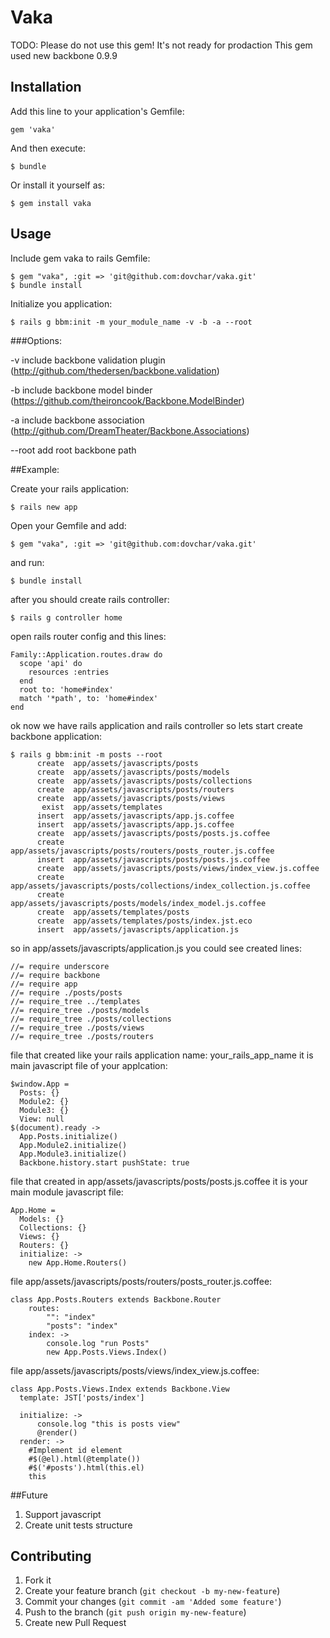 # Vaka

TODO: Please do not use this gem! It's not ready for prodaction
This gem used new backbone 0.9.9

## Installation

Add this line to your application's Gemfile:

    gem 'vaka'

And then execute:

    $ bundle

Or install it yourself as:

    $ gem install vaka

## Usage

Include gem vaka to rails Gemfile:
	
	
	$ gem "vaka", :git => 'git@github.com:dovchar/vaka.git'
	$ bundle install

Initialize you application:

	$ rails g bbm:init -m your_module_name -v -b -a --root

###Options:

-v include backbone validation plugin (http://github.com/thedersen/backbone.validation)

-b include backbone model binder (https://github.com/theironcook/Backbone.ModelBinder)

-a include backbone association (http://github.com/DreamTheater/Backbone.Associations)

--root add root backbone path

##Example:

Create your rails application:

	$ rails new app

Open your Gemfile and add:

	$ gem "vaka", :git => 'git@github.com:dovchar/vaka.git'

and run:

	$ bundle install

after you should create rails controller:

	$ rails g controller home

open rails router config and this lines:

	Family::Application.routes.draw do
	  scope 'api' do
	    resources :entries
	  end 
	  root to: 'home#index'
	  match '*path', to: 'home#index'
	end

ok now we have rails application and rails controller so lets start create backbone application:

	$ rails g bbm:init -m posts --root
		  create  app/assets/javascripts/posts
		  create  app/assets/javascripts/posts/models
	      create  app/assets/javascripts/posts/collections
	      create  app/assets/javascripts/posts/routers
	      create  app/assets/javascripts/posts/views
	       exist  app/assets/templates
	      insert  app/assets/javascripts/app.js.coffee
	      insert  app/assets/javascripts/app.js.coffee
	      create  app/assets/javascripts/posts/posts.js.coffee
	      create  app/assets/javascripts/posts/routers/posts_router.js.coffee
	      insert  app/assets/javascripts/posts/posts.js.coffee
	      create  app/assets/javascripts/posts/views/index_view.js.coffee
	      create  app/assets/javascripts/posts/collections/index_collection.js.coffee
	      create  app/assets/javascripts/posts/models/index_model.js.coffee
	      create  app/assets/templates/posts
	      create  app/assets/templates/posts/index.jst.eco
	      insert  app/assets/javascripts/application.js	

so in app/assets/javascripts/application.js you could see created lines:

	//= require underscore
	//= require backbone
	//= require app
	//= require ./posts/posts
	//= require_tree ../templates
	//= require_tree ./posts/models
	//= require_tree ./posts/collections
	//= require_tree ./posts/views
	//= require_tree ./posts/routers

file that created like your rails application name: your_rails_app_name it is main javascript file of your applcation:

	$window.App =
	  Posts: {}
	  Module2: {}
	  Module3: {}
	  View: null
	$(document).ready ->
	  App.Posts.initialize()
	  App.Module2.initialize()
	  App.Module3.initialize()
	  Backbone.history.start pushState: true

file that created in app/assets/javascripts/posts/posts.js.coffee it is your main module javascript file:

	App.Home = 
	  Models: {}
	  Collections: {}
	  Views: {}
	  Routers: {}
	  initialize: ->
	    new App.Home.Routers()

file app/assets/javascripts/posts/routers/posts_router.js.coffee:

	class App.Posts.Routers extends Backbone.Router
		routes:
			"": "index"
			"posts": "index"
		index: ->
			console.log "run Posts"
			new App.Posts.Views.Index()

file app/assets/javascripts/posts/views/index_view.js.coffee:

	class App.Posts.Views.Index extends Backbone.View
	  template: JST['posts/index']

	  initialize: ->
		  console.log "this is posts view"
		  @render()
	  render: ->
	    #Implement id element
	    #$(@el).html(@template())
	    #$('#posts').html(this.el)
	    this

##Future

1. Support javascript
2. Create unit tests structure

## Contributing

1. Fork it
2. Create your feature branch (`git checkout -b my-new-feature`)
3. Commit your changes (`git commit -am 'Added some feature'`)
4. Push to the branch (`git push origin my-new-feature`)
5. Create new Pull Request